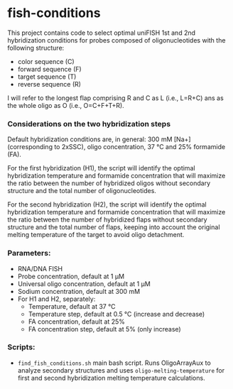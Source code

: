 fish-conditions
===

This project contains code to select optimal uniFISH 1st and 2nd hybridization conditions for probes composed of oligonucleotides with the following structure:

- color sequence (C)
- forward sequence (F)
- target sequence (T)
- reverse sequence (R)

I will refer to the longest flap comprising R and C as L (i.e., L=R+C) ans as the whole oligo as O (i.e., O=C+F+T+R).

### Considerations on the two hybridization steps

Default hybridization conditions are, in general: 300 mM \[Na+] (corresponding to 2xSSC), oligo concentration, 37 &deg;C and 25% formamide (FA).

For the first hybridization (H1), the script will identify the optimal hybridization temperature and formamide concentration that will maximize the ratio between the number of hybridized oligos without secondary structure and the total number of oligonucleotides.

For the second hybridization (H2), the script will identify the optimal hybridization temperature and formamide concentration that will maximize the ratio between the number of hybridized flaps without secondary structure and the total number of flaps, keeping into account the original melting temperature of the target to avoid oligo detachment.

### Parameters:

- RNA/DNA FISH
- Probe concentration, default at 1 &micro;M
- Universal oligo concentration, default at 1 &micro;M
- Sodium concentration, default at 300 mM
- For H1 and H2, separately:
    + Temperature, default at 37 &deg;C
    + Temperature step, default at 0.5 &deg;C (increase and decrease)
    + FA concentration, default at 25%
    + FA concentration step, default at 5% (only increase)

### Scripts:

- `find_fish_conditions.sh` main bash script. Runs OligoArrayAux to analyze secondary structures and uses `oligo-melting-temperature` for first and second hybridization melting temperature calculations.